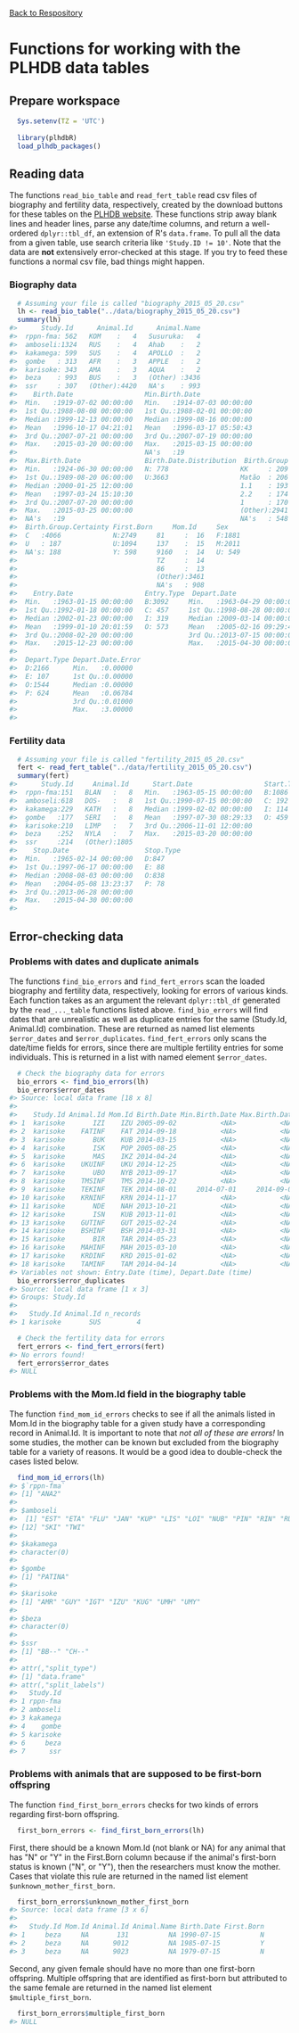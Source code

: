 [Back to Respository](https://github.com/camposfa/plhdbR)

Functions for working with the PLHDB data tables
================================================

Prepare workspace
-----------------

``` r
  Sys.setenv(TZ = 'UTC')
  
  library(plhdbR)
  load_plhdb_packages()
```

Reading data
------------

The functions `read_bio_table` and `read_fert_table` read csv files of biography and fertility data, respectively, created by the download buttons for these tables on the [PLHDB website](https://plhdb.org/). These functions strip away blank lines and header lines, parse any date/time columns, and return a well-ordered `dplyr::tbl_df`, an extension of R's `data.frame`. To pull all the data from a given table, use search criteria like `'Study.ID != 10'`. Note that the data are **not** extensively error-checked at this stage. If you try to feed these functions a normal csv file, bad things might happen.

### Biography data

``` r
  # Assuming your file is called "biography_2015_05_20.csv"
  lh <- read_bio_table("../data/biography_2015_05_20.csv")
  summary(lh)
#>      Study.Id      Animal.Id      Animal.Name  
#>  rppn-fma: 562   KOM    :   4   Susuruka:   4  
#>  amboseli:1324   RUS    :   4   Ahab    :   2  
#>  kakamega: 599   SUS    :   4   APOLLO  :   2  
#>  gombe   : 313   AFR    :   3   APPLE   :   2  
#>  karisoke: 343   AMA    :   3   AQUA    :   2  
#>  beza    : 993   BUS    :   3   (Other) :3436  
#>  ssr     : 307   (Other):4420   NA's    : 993  
#>    Birth.Date                  Min.Birth.Date               
#>  Min.   :1919-07-02 00:00:00   Min.   :1914-07-03 00:00:00  
#>  1st Qu.:1988-08-08 00:00:00   1st Qu.:1988-02-01 00:00:00  
#>  Median :1999-12-13 00:00:00   Median :1999-08-16 00:00:00  
#>  Mean   :1996-10-17 04:21:01   Mean   :1996-03-17 05:50:43  
#>  3rd Qu.:2007-07-21 00:00:00   3rd Qu.:2007-07-19 00:00:00  
#>  Max.   :2015-03-20 00:00:00   Max.   :2015-03-15 00:00:00  
#>                                NA's   :19                   
#>  Max.Birth.Date                Birth.Date.Distribution  Birth.Group  
#>  Min.   :1924-06-30 00:00:00   N: 778                  KK     : 209  
#>  1st Qu.:1989-08-20 06:00:00   U:3663                  Matão  : 206  
#>  Median :2000-01-25 12:00:00                           1.1    : 193  
#>  Mean   :1997-03-24 15:10:30                           2.2    : 174  
#>  3rd Qu.:2007-07-20 00:00:00                           1      : 170  
#>  Max.   :2015-03-25 00:00:00                           (Other):2941  
#>  NA's   :19                                            NA's   : 548  
#>  Birth.Group.Certainty First.Born     Mom.Id     Sex     
#>  C   :4066             N:2749     81     :  16   F:1881  
#>  U   : 187             U:1094     137    :  15   M:2011  
#>  NA's: 188             Y: 598     9160   :  14   U: 549  
#>                                   TZ     :  14           
#>                                   86     :  13           
#>                                   (Other):3461           
#>                                   NA's   : 908           
#>    Entry.Date                  Entry.Type  Depart.Date                 
#>  Min.   :1963-01-15 00:00:00   B:3092     Min.   :1963-04-29 00:00:00  
#>  1st Qu.:1992-01-18 00:00:00   C: 457     1st Qu.:1998-08-28 00:00:00  
#>  Median :2002-01-23 00:00:00   I: 319     Median :2009-03-14 00:00:00  
#>  Mean   :1999-01-10 20:01:59   O: 573     Mean   :2005-02-16 09:29:42  
#>  3rd Qu.:2008-02-20 00:00:00              3rd Qu.:2013-07-15 00:00:00  
#>  Max.   :2015-12-23 00:00:00              Max.   :2015-04-30 00:00:00  
#>                                                                        
#>  Depart.Type Depart.Date.Error
#>  D:2166      Min.   :0.00000  
#>  E: 107      1st Qu.:0.00000  
#>  O:1544      Median :0.00000  
#>  P: 624      Mean   :0.06784  
#>              3rd Qu.:0.01000  
#>              Max.   :3.00000  
#> 
```

### Fertility data

``` r
  # Assuming your file is called "fertility_2015_05_20.csv"
  fert <- read_fert_table("../data/fertility_2015_05_20.csv")
  summary(fert)
#>      Study.Id     Animal.Id      Start.Date                  Start.Type
#>  rppn-fma:151   BLAN   :   8   Min.   :1963-05-15 00:00:00   B:1086    
#>  amboseli:618   DOS-   :   8   1st Qu.:1990-07-15 00:00:00   C: 192    
#>  kakamega:229   KATH   :   8   Median :1999-02-02 00:00:00   I: 114    
#>  gombe   :177   SERI   :   8   Mean   :1997-07-30 08:29:33   O: 459    
#>  karisoke:210   LIMP   :   7   3rd Qu.:2006-11-01 12:00:00             
#>  beza    :252   NYLA   :   7   Max.   :2015-03-20 00:00:00             
#>  ssr     :214   (Other):1805                                           
#>    Stop.Date                   Stop.Type
#>  Min.   :1965-02-14 00:00:00   D:847    
#>  1st Qu.:1997-06-17 00:00:00   E: 88    
#>  Median :2008-08-03 00:00:00   O:838    
#>  Mean   :2004-05-08 13:23:37   P: 78    
#>  3rd Qu.:2013-06-28 00:00:00            
#>  Max.   :2015-04-30 00:00:00            
#> 
```

Error-checking data
-------------------

### Problems with dates and duplicate animals

The functions `find_bio_errors` and `find_fert_errors` scan the loaded biography and fertility data, respectively, looking for errors of various kinds. Each function takes as an argument the relevant `dplyr::tbl_df` generated by the `read_..._table` functions listed above. `find_bio_errors` will find dates that are unrealistic as well as duplicate entries for the same (Study.Id, Animal.Id) combination. These are returned as named list elements `$error_dates` and `$error_duplicates`. `find_fert_errors` only scans the date/time fields for errors, since there are multiple fertility entries for some individuals. This is returned in a list with named element `$error_dates`.

``` r
  # Check the biography data for errors
  bio_errors <- find_bio_errors(lh)
  bio_errors$error_dates
#> Source: local data frame [18 x 8]
#> 
#>    Study.Id Animal.Id Mom.Id Birth.Date Min.Birth.Date Max.Birth.Date
#> 1  karisoke       IZI    IZU 2005-09-02           <NA>           <NA>
#> 2  karisoke    FATINF    FAT 2014-09-18           <NA>           <NA>
#> 3  karisoke       BUK    KUB 2014-03-15           <NA>           <NA>
#> 4  karisoke       ISK    POP 2005-08-25           <NA>           <NA>
#> 5  karisoke       MAS    IKZ 2014-04-24           <NA>           <NA>
#> 6  karisoke    UKUINF    UKU 2014-12-25           <NA>           <NA>
#> 7  karisoke       UBO    NYB 2013-09-17           <NA>           <NA>
#> 8  karisoke    TMSINF    TMS 2014-10-22           <NA>           <NA>
#> 9  karisoke    TEKINF    TEK 2014-08-01     2014-07-01     2014-09-01
#> 10 karisoke    KRNINF    KRN 2014-11-17           <NA>           <NA>
#> 11 karisoke       NDE    NAH 2013-10-21           <NA>           <NA>
#> 12 karisoke       ISN    KUB 2013-11-01           <NA>           <NA>
#> 13 karisoke    GUTINF    GUT 2015-02-24           <NA>           <NA>
#> 14 karisoke    BSHINF    BSH 2014-03-31           <NA>           <NA>
#> 15 karisoke       BIR    TAR 2014-05-23           <NA>           <NA>
#> 16 karisoke    MAHINF    MAH 2015-03-10           <NA>           <NA>
#> 17 karisoke    KRDINF    KRD 2015-01-02           <NA>           <NA>
#> 18 karisoke    TAMINF    TAM 2014-04-14           <NA>           <NA>
#> Variables not shown: Entry.Date (time), Depart.Date (time)
  bio_errors$error_duplicates
#> Source: local data frame [1 x 3]
#> Groups: Study.Id
#> 
#>   Study.Id Animal.Id n_records
#> 1 karisoke       SUS         4

  # Check the fertility data for errors
  fert_errors <- find_fert_errors(fert)
#> No errors found!
  fert_errors$error_dates
#> NULL
```

### Problems with the Mom.Id field in the biography table

The function `find_mom_id_errors` checks to see if all the animals listed in Mom.Id in the biography table for a given study have a corresponding record in Animal.Id. It is important to note that *not all of these are errors!* In some studies, the mother can be known but excluded from the biography table for a variety of reasons. It would be a good idea to double-check the cases listed below.

``` r
  find_mom_id_errors(lh)
#> $`rppn-fma`
#> [1] "ANA2"
#> 
#> $amboseli
#>  [1] "EST" "ETA" "FLU" "JAN" "KUP" "LIS" "LOI" "NUB" "PIN" "RIN" "RUK"
#> [12] "SKI" "TWI"
#> 
#> $kakamega
#> character(0)
#> 
#> $gombe
#> [1] "PATINA"
#> 
#> $karisoke
#> [1] "AMR" "GUY" "IGT" "IZU" "KUG" "UMH" "UMY"
#> 
#> $beza
#> character(0)
#> 
#> $ssr
#> [1] "BB--" "CH--"
#> 
#> attr(,"split_type")
#> [1] "data.frame"
#> attr(,"split_labels")
#>   Study.Id
#> 1 rppn-fma
#> 2 amboseli
#> 3 kakamega
#> 4    gombe
#> 5 karisoke
#> 6     beza
#> 7      ssr
```

### Problems with animals that are supposed to be first-born offspring

The function `find_first_born_errors` checks for two kinds of errors regarding first-born offspring.

``` r
  first_born_errors <- find_first_born_errors(lh)
```

First, there should be a known Mom.Id (not blank or NA) for any animal that has "N" or "Y" in the First.Born column because if the animal's first-born status is known ("N", or "Y"), then the researchers must know the mother. Cases that violate this rule are returned in the named list element `$unknown_mother_first_born`.

``` r
  first_born_errors$unknown_mother_first_born
#> Source: local data frame [3 x 6]
#> 
#>   Study.Id Mom.Id Animal.Id Animal.Name Birth.Date First.Born
#> 1     beza     NA       131          NA 1990-07-15          N
#> 2     beza     NA      9012          NA 1985-07-15          Y
#> 3     beza     NA      9023          NA 1979-07-15          N
```

Second, any given female should have no more than one first-born offspring. Multiple offspring that are identified as first-born but attributed to the same female are returned in the named list element `$multiple_first_born`.

``` r
  first_born_errors$multiple_first_born
#> NULL
```

